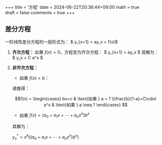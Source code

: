 +++
title = '方程'
date = 2024-06-22T20:38:44+08:00
math = true                                
draft = false
comments = true
+++

## 差分方程

一阶线性差分方程的一般形式为：
$ y_{x+1} = ay_x + f(x)$

1. **齐次方程：**
   如果 $f(x) = 0$，方程变为齐次方程：
   $ y_{x+1} = ay_x $
   其解为：
   $ y_x = C a^x $

   

2. **非齐次方程：**

   - 如果 $f(x) = b$：

   递推得：

   $$f(n) = \begin{cases} bx+c & \text{如果 } a = 1 \\\frac{b}{1-a}+C\cdot a^x & \text{如果 } a \neq 1 \end{cases} $$

   - 如果 $f(x) = (a_0 + a_1x + \cdots + a_nx^n)b^x$

   其解为：
   
   $y_x^* = x^k((a_0 + a_1x + \cdots + a_nx^n)b^x)$
